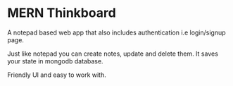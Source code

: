 # MERN Thinkboard
A notepad based web app that also includes authentication i.e login/signup page.

Just like notepad you can create notes, update and delete them. It saves your state in mongodb database. 

Friendly UI and easy to work with.
